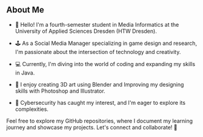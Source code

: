 ## About Me ##

- 👋 Hello! I'm a fourth-semester student in Media Informatics at the University of Applied Sciences Dresden (HTW Dresden).

- 🕹️ As a Social Media Manager specializing in game design and research, I'm passionate about the intersection of technology and creativity.

- 💻 Currently, I'm diving into the world of coding and expanding my skills in Java.

- 🎨 I enjoy creating 3D art using Blender and Improving my designing skills with Photoshop and Illustrator.

- 🔐 Cybersecurity has caught my interest, and I'm eager to explore its complexities.

Feel free to explore my GitHub repositories, where I document my learning journey and showcase my projects. Let's connect and collaborate! 🚀
